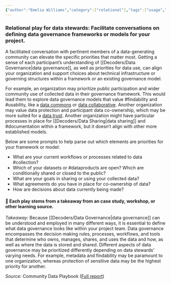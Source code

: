 ```yaml
---
{"author":"Emelia Williams","category":["relational"],"tags":["usage","findability","usability","datatrust","documentation","dataproducts"],"dg-publish":true,"permalink":"/plays/play-19-facilitate-conversations-on-defining-data-governance-for-your-project/","dgPassFrontmatter":true}
---
```


### **Relational play for data stewards: Facilitate conversations on defining data governance frameworks or models for your project.** 
A facilitated conversation with pertinent members of a data-generating community can elevate the specific priorities that matter most. Getting a sense of each participant’s understanding of [[Decoders/Data Governance\|data governance]], as well as priorities for data use, can align your organization and support choices about technical infrastructure or governing structures within a framework or an existing governance model.

For example, an organization may prioritize public participation and wider community use of collected data in their governance framework. This would lead them to explore data governance models that value #findability and #usability, like a [data commons](https://policyreview.info/glossary/data-commons) or [data collaborative](https://sverhulst.medium.com/data-collaboratives-exchanging-data-to-improve-people-s-lives-d0fcfc1bdd9a). Another organization may value data protection and participant data co-ownership, which may be more suited for a [data trust](https://medium.com/@anoukruhaak/data-trusts-why-what-and-how-a8b53b53d34). Another organization might have particular processes in place for [[Decoders/Data Sharing\|data sharing]] and #documentation within a framework, but it doesn’t align with other more established models. 

Below are some prompts to help parse out which elements are priorities for your framework or model:
- What are your current workflows or processes related to data #collection?
- Which of your datasets or #dataproducts are open? Which are conditionally shared or closed to the public?
- What are your goals in sharing or using your collected data?
- What agreements do you have in place for co-ownership of data?
- How are decisions about data currently being made?



#### 🌱 Each play stems from a takeaway from an case study, workshop, or other learning source.

*Takeaway:* Because [[Decoders/Data Governance\|data governance]] can be understood and employed in many different ways, it is essential to define what data governance looks like within your project team. 
Data governance encompasses the decision making rules, processes, workflows, and tools that determine who owns, manages, shares, and uses the data and how, as well as where the data is stored and shared. Different aspects of data governance may be prioritized differently depending on data stewards’ varying needs. For example, metadata and findability may be paramount to one organization, whereas protection of sensitive data may be the highest priority for another.

_Source:_ Community Data Playbook ([Full report](app://obsidian.md/Full%20report))


